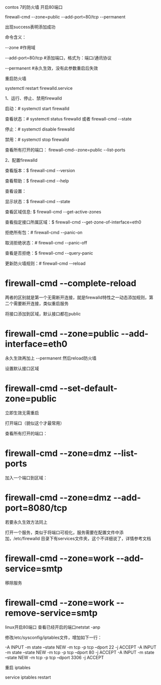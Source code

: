 contos 7的防火墙
开启80端口
 

firewall-cmd --zone=public --add-port=80/tcp --permanent 


出现success表明添加成功

 

命令含义：

--zone #作用域

--add-port=80/tcp  #添加端口，格式为：端口/通讯协议

--permanent   #永久生效，没有此参数重启后失效

重启防火墙
 

systemctl restart firewalld.service 


1、运行、停止、禁用firewalld

启动：# systemctl start  firewalld

查看状态：# systemctl status firewalld 或者 firewall-cmd --state

停止：# systemctl disable firewalld

禁用：# systemctl stop firewalld

 查看所有打开的端口： firewall-cmd--zone=public --list-ports

2、配置firewalld

查看版本：$ firewall-cmd --version

查看帮助：$ firewall-cmd --help

查看设置：

显示状态：$ firewall-cmd --state

查看区域信息: $ firewall-cmd --get-active-zones

查看指定接口所属区域：$ firewall-cmd --get-zone-of-interface=eth0

拒绝所有包：# firewall-cmd --panic-on

取消拒绝状态：# firewall-cmd --panic-off

查看是否拒绝：$ firewall-cmd --query-panic

 

更新防火墙规则：# firewall-cmd --reload

# firewall-cmd --complete-reload

两者的区别就是第一个无需断开连接，就是firewalld特性之一动态添加规则，第二个需要断开连接，类似重启服务

 

将接口添加到区域，默认接口都在public

# firewall-cmd --zone=public --add-interface=eth0

永久生效再加上 --permanent 然后reload防火墙

 

设置默认接口区域

# firewall-cmd --set-default-zone=public

立即生效无需重启

 

打开端口（貌似这个才最常用）

查看所有打开的端口：

# firewall-cmd --zone=dmz --list-ports

加入一个端口到区域：

# firewall-cmd --zone=dmz --add-port=8080/tcp

若要永久生效方法同上

 

打开一个服务，类似于将端口可视化，服务需要在配置文件中添加，/etc/firewalld 目录下有services文件夹，这个不详细说了，详情参考文档

# firewall-cmd --zone=work --add-service=smtp

 

移除服务

# firewall-cmd --zone=work --remove-service=smtp



linux开启80端口
查看已经开启的端口netstat -anp

修改/etc/sysconfig/iptables文件，增加如下一行：　　

-A INPUT -m state –state NEW -m tcp -p tcp –dport 22 -j ACCEPT 
-A INPUT -m state –state NEW -m tcp -p tcp –dport 80 -j ACCEPT 
-A INPUT -m state –state NEW -m tcp -p tcp –dport 3306 -j ACCEPT 

重启 iptables

service iptables restart